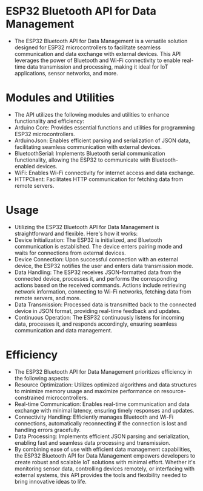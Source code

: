 # ESP32 Bluetooth API for Data Management
* The ESP32 Bluetooth API for Data Management is a versatile solution designed for ESP32 microcontrollers to facilitate seamless communication and data exchange with external devices. This API leverages the power of Bluetooth and Wi-Fi connectivity to enable real-time data transmission and processing, making it ideal for IoT applications, sensor networks, and more.

# Modules and Utilities
* The API utilizes the following modules and utilities to enhance functionality and efficiency:
* Arduino Core: Provides essential functions and utilities for programming ESP32 microcontrollers.
* ArduinoJson: Enables efficient parsing and serialization of JSON data, facilitating seamless communication with external devices.
* BluetoothSerial: Implements Bluetooth serial communication functionality, allowing the ESP32 to communicate with Bluetooth-enabled devices.
* WiFi: Enables Wi-Fi connectivity for internet access and data exchange.
* HTTPClient: Facilitates HTTP communication for fetching data from remote servers.

# Usage
* Utilizing the ESP32 Bluetooth API for Data Management is straightforward and flexible. Here's how it works:
* Device Initialization: The ESP32 is initialized, and Bluetooth communication is established. The device enters pairing mode and waits for connections from external devices.
* Device Connection: Upon successful connection with an external device, the ESP32 notifies the user and enters data transmission mode.
* Data Handling: The ESP32 receives JSON-formatted data from the connected device, processes it, and performs the corresponding actions based on the received commands. Actions include retrieving network information, connecting to Wi-Fi networks, fetching data from remote servers, and more.
* Data Transmission: Processed data is transmitted back to the connected device in JSON format, providing real-time feedback and updates.
* Continuous Operation: The ESP32 continuously listens for incoming data, processes it, and responds accordingly, ensuring seamless communication and data management.

# Efficiency
* The ESP32 Bluetooth API for Data Management prioritizes efficiency in the following aspects:
* Resource Optimization: Utilizes optimized algorithms and data structures to minimize memory usage and maximize performance on resource-constrained microcontrollers.
* Real-time Communication: Enables real-time communication and data exchange with minimal latency, ensuring timely responses and updates.
* Connectivity Handling: Efficiently manages Bluetooth and Wi-Fi connections, automatically reconnecting if the connection is lost and handling errors gracefully.
* Data Processing: Implements efficient JSON parsing and serialization, enabling fast and seamless data processing and transmission.
* By combining ease of use with efficient data management capabilities, the ESP32 Bluetooth API for Data Management empowers developers to create robust and scalable IoT solutions with minimal effort. Whether it's monitoring sensor data, controlling devices remotely, or interfacing with external systems, this API provides the tools and flexibility needed to bring innovative ideas to life.
